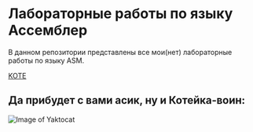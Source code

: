 # Лабораторные работы по языку Ассемблер
В данном репозитории представлены все мои(нет) лабораторные работы по языку ASM.

[KOTE](#Да)

## Да прибудет с вами асик, ну и Котейка-воин:
![Image of Yaktocat](https://octodex.github.com/images/yaktocat.png)
